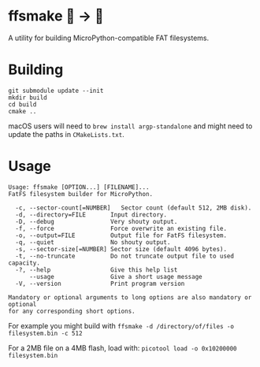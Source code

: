 # ffsmake 💾 -> 🐍

A utility for building MicroPython-compatible FAT filesystems.

# Building

```
git submodule update --init
mkdir build
cd build
cmake ..
```

macOS users will need to `brew install argp-standalone` and might need to update the paths in `CMakeLists.txt`.

# Usage

```
Usage: ffsmake [OPTION...] [FILENAME]...
FatFS filesystem builder for MicroPython.

  -c, --sector-count[=NUMBER]   Sector count (default 512, 2MB disk).
  -d, --directory=FILE       Input directory.
  -D, --debug                Very shouty output.
  -f, --force                Force overwrite an existing file.
  -o, --output=FILE          Output file for FatFS filesystem.
  -q, --quiet                No shouty output.
  -s, --sector-size[=NUMBER] Sector size (default 4096 bytes).
  -t, --no-truncate          Do not truncate output file to used capacity.
  -?, --help                 Give this help list
      --usage                Give a short usage message
  -V, --version              Print program version

Mandatory or optional arguments to long options are also mandatory or optional
for any corresponding short options.
```

For example you might build with `ffsmake -d /directory/of/files -o filesystem.bin -c 512`

For a 2MB file on a 4MB flash, load with: `picotool load -o 0x10200000 filesystem.bin`
